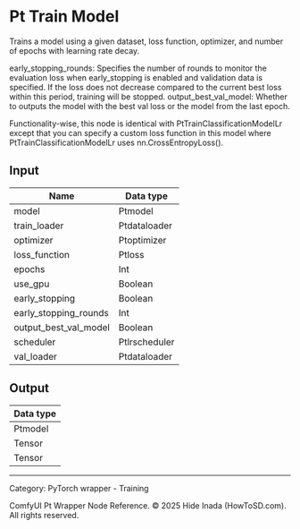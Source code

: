 # Pt Train Model
Trains a model using a given dataset, loss function, optimizer, and number of epochs with learning rate decay.  

early_stopping_rounds: Specifies the number of rounds to monitor the evaluation loss when early_stopping is enabled and validation data is specified. If the loss does not decrease compared to the current best loss within this period, training will be stopped.
output_best_val_model: Whether to outputs the model with the best val loss or the model from the last epoch.

Functionality-wise, this node is identical with PtTrainClassificationModelLr except that you can specify a custom loss function in this model where PtTrainClassificationModelLr uses nn.CrossEntropyLoss().

## Input
| Name | Data type |
|---|---|
| model | Ptmodel |
| train_loader | Ptdataloader |
| optimizer | Ptoptimizer |
| loss_function | Ptloss |
| epochs | Int |
| use_gpu | Boolean |
| early_stopping | Boolean |
| early_stopping_rounds | Int |
| output_best_val_model | Boolean |
| scheduler | Ptlrscheduler |
| val_loader | Ptdataloader |

## Output
| Data type |
|---|
| Ptmodel |
| Tensor |
| Tensor |

<HR>
Category: PyTorch wrapper - Training

ComfyUI Pt Wrapper Node Reference. © 2025 Hide Inada (HowToSD.com). All rights reserved.
